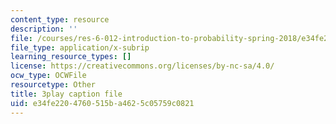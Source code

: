 ```yaml
---
content_type: resource
description: ''
file: /courses/res-6-012-introduction-to-probability-spring-2018/e34fe2204760515ba4625c05759c0821_GDJFLfmyb20.vtt
file_type: application/x-subrip
learning_resource_types: []
license: https://creativecommons.org/licenses/by-nc-sa/4.0/
ocw_type: OCWFile
resourcetype: Other
title: 3play caption file
uid: e34fe220-4760-515b-a462-5c05759c0821
---
```

